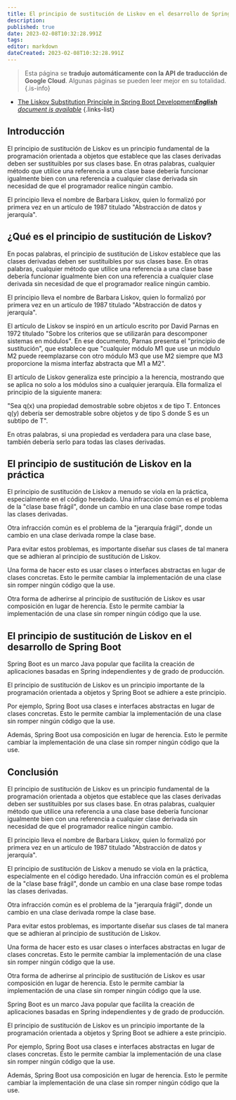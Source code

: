 ```yaml
---
title: El principio de sustitución de Liskov en el desarrollo de Spring Boot
description: 
published: true
date: 2023-02-08T10:32:28.991Z
tags: 
editor: markdown
dateCreated: 2023-02-08T10:32:28.991Z
---
```


> Esta página se **tradujo automáticamente con la API de traducción de Google Cloud**.
Algunas páginas se pueden leer mejor en su totalidad.{.is-info}



- [The Liskov Substitution Principle in Spring Boot Development***English** document is available*](/en/Knowledge-base/Spring-Boot/the-liskov-substitution-principle-in-spring-boot-development)
{.links-list}


## Introducción

El principio de sustitución de Liskov es un principio fundamental de la programación orientada a objetos que establece que las clases derivadas deben ser sustituibles por sus clases base. En otras palabras, cualquier método que utilice una referencia a una clase base debería funcionar igualmente bien con una referencia a cualquier clase derivada sin necesidad de que el programador realice ningún cambio.

El principio lleva el nombre de Barbara Liskov, quien lo formalizó por primera vez en un artículo de 1987 titulado "Abstracción de datos y jerarquía".

## ¿Qué es el principio de sustitución de Liskov?

En pocas palabras, el principio de sustitución de Liskov establece que las clases derivadas deben ser sustituibles por sus clases base. En otras palabras, cualquier método que utilice una referencia a una clase base debería funcionar igualmente bien con una referencia a cualquier clase derivada sin necesidad de que el programador realice ningún cambio.

El principio lleva el nombre de Barbara Liskov, quien lo formalizó por primera vez en un artículo de 1987 titulado "Abstracción de datos y jerarquía".

El artículo de Liskov se inspiró en un artículo escrito por David Parnas en 1972 titulado "Sobre los criterios que se utilizarán para descomponer sistemas en módulos". En ese documento, Parnas presenta el "principio de sustitución", que establece que "cualquier módulo M1 que use un módulo M2 puede reemplazarse con otro módulo M3 que use M2 siempre que M3 proporcione la misma interfaz abstracta que M1 a M2".

El artículo de Liskov generaliza este principio a la herencia, mostrando que se aplica no solo a los módulos sino a cualquier jerarquía. Ella formaliza el principio de la siguiente manera:

"Sea q(x) una propiedad demostrable sobre objetos x de tipo T. Entonces q(y) debería ser demostrable sobre objetos y de tipo S donde S es un subtipo de T".

En otras palabras, si una propiedad es verdadera para una clase base, también debería serlo para todas las clases derivadas.

## El principio de sustitución de Liskov en la práctica

El principio de sustitución de Liskov a menudo se viola en la práctica, especialmente en el código heredado. Una infracción común es el problema de la "clase base frágil", donde un cambio en una clase base rompe todas las clases derivadas.

Otra infracción común es el problema de la "jerarquía frágil", donde un cambio en una clase derivada rompe la clase base.

Para evitar estos problemas, es importante diseñar sus clases de tal manera que se adhieran al principio de sustitución de Liskov.

Una forma de hacer esto es usar clases o interfaces abstractas en lugar de clases concretas. Esto le permite cambiar la implementación de una clase sin romper ningún código que la use.

Otra forma de adherirse al principio de sustitución de Liskov es usar composición en lugar de herencia. Esto le permite cambiar la implementación de una clase sin romper ningún código que la use.

## El principio de sustitución de Liskov en el desarrollo de Spring Boot

Spring Boot es un marco Java popular que facilita la creación de aplicaciones basadas en Spring independientes y de grado de producción.

El principio de sustitución de Liskov es un principio importante de la programación orientada a objetos y Spring Boot se adhiere a este principio.

Por ejemplo, Spring Boot usa clases e interfaces abstractas en lugar de clases concretas. Esto le permite cambiar la implementación de una clase sin romper ningún código que la use.

Además, Spring Boot usa composición en lugar de herencia. Esto le permite cambiar la implementación de una clase sin romper ningún código que la use.

## Conclusión

El principio de sustitución de Liskov es un principio fundamental de la programación orientada a objetos que establece que las clases derivadas deben ser sustituibles por sus clases base. En otras palabras, cualquier método que utilice una referencia a una clase base debería funcionar igualmente bien con una referencia a cualquier clase derivada sin necesidad de que el programador realice ningún cambio.

El principio lleva el nombre de Barbara Liskov, quien lo formalizó por primera vez en un artículo de 1987 titulado "Abstracción de datos y jerarquía".

El principio de sustitución de Liskov a menudo se viola en la práctica, especialmente en el código heredado. Una infracción común es el problema de la "clase base frágil", donde un cambio en una clase base rompe todas las clases derivadas.

Otra infracción común es el problema de la "jerarquía frágil", donde un cambio en una clase derivada rompe la clase base.

Para evitar estos problemas, es importante diseñar sus clases de tal manera que se adhieran al principio de sustitución de Liskov.

Una forma de hacer esto es usar clases o interfaces abstractas en lugar de clases concretas. Esto le permite cambiar la implementación de una clase sin romper ningún código que la use.

Otra forma de adherirse al principio de sustitución de Liskov es usar composición en lugar de herencia. Esto le permite cambiar la implementación de una clase sin romper ningún código que la use.

Spring Boot es un marco Java popular que facilita la creación de aplicaciones basadas en Spring independientes y de grado de producción.

El principio de sustitución de Liskov es un principio importante de la programación orientada a objetos y Spring Boot se adhiere a este principio.

Por ejemplo, Spring Boot usa clases e interfaces abstractas en lugar de clases concretas. Esto le permite cambiar la implementación de una clase sin romper ningún código que la use.

Además, Spring Boot usa composición en lugar de herencia. Esto le permite cambiar la implementación de una clase sin romper ningún código que la use.